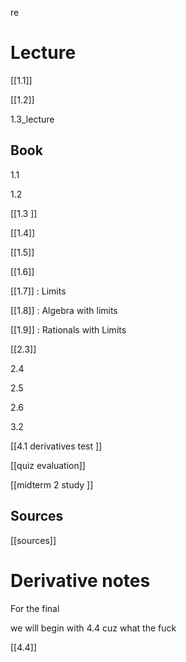 re
# Lecture
[[1.1]]

[[1.2]]

1.3_lecture 

## Book 

1.1 

1.2

[[1.3 ]]

[[1.4]]

[[1.5]] 

[[1.6]]

[[1.7]] : Limits 

[[1.8]] : Algebra with limits 

[[1.9]] : Rationals with Limits



[[2.3]]

2.4

2.5

2.6



3.2



[[4.1 derivatives test ]]

[[quiz evaluation]] 

[[midterm 2 study ]]


## Sources

[[sources]]


# Derivative notes
For the final 

we will begin with 4.4 cuz what the fuck 

[[4.4]]


